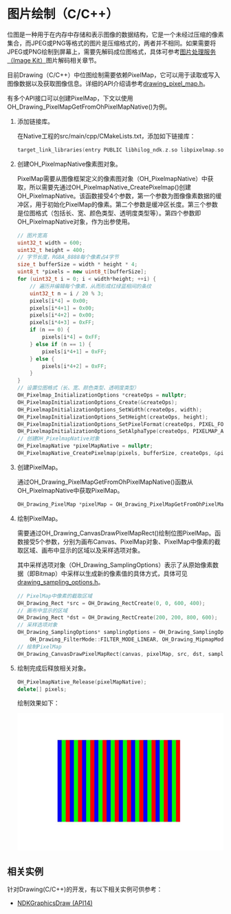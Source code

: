 # 图片绘制（C/C++）

<!--Kit: ArkGraphics 2D-->
<!--Subsystem: Graphics-->
<!--Owner: @hangmengxin-->
<!--SE: @wangyanglan-->
<!--TSE: @nobuggers-->

位图是一种用于在内存中存储和表示图像的数据结构，它是一个未经过压缩的像素集合，而JPEG或PNG等格式的图片是压缩格式的，两者并不相同。如果需要将JPEG或PNG绘制到屏幕上，需要先解码成位图格式，具体可参考[图片处理服务（Image Kit）](../media/image/image-overview.md)图片解码相关章节。


目前Drawing（C/C++）中位图绘制需要依赖PixelMap，它可以用于读取或写入图像数据以及获取图像信息。详细的API介绍请参考[drawing_pixel_map.h](../reference/apis-arkgraphics2d/capi-drawing-pixel-map-h.md)。


有多个API接口可以创建PixelMap，下文以使用OH_Drawing_PixelMapGetFromOhPixelMapNative()为例。


1. 添加链接库。

   在Native工程的src/main/cpp/CMakeLists.txt，添加如下链接库：

   ```c++
   target_link_libraries(entry PUBLIC libhilog_ndk.z.so libpixelmap.so)
   ```

2. 创建OH_PixelmapNative像素图对象。

   PixelMap需要从图像框架定义的像素图对象（OH_PixelmapNative）中获取，所以需要先通过OH_PixelmapNative_CreatePixelmap()创建OH_PixelmapNative。该函数接受4个参数，第一个参数为图像像素数据的缓冲区，用于初始化PixelMap的像素。第二个参数是缓冲区长度。第三个参数是位图格式（包括长、宽、颜色类型、透明度类型等）。第四个参数即OH_PixelmapNative对象，作为出参使用。
   
   ```c++
   // 图片宽高
   uint32_t width = 600;
   uint32_t height = 400;
   // 字节长度，RGBA_8888每个像素占4字节
   size_t bufferSize = width * height * 4;
   uint8_t *pixels = new uint8_t[bufferSize];
   for (uint32_t i = 0; i < width*height; ++i) {
       // 遍历并编辑每个像素，从而形成红绿蓝相间的条纹
       uint32_t n = i / 20 % 3;
       pixels[i*4] = 0x00;
       pixels[i*4+1] = 0x00;
       pixels[i*4+2] = 0x00;
       pixels[i*4+3] = 0xFF;
       if (n == 0) { 
           pixels[i*4] = 0xFF;
       } else if (n == 1) {
           pixels[i*4+1] = 0xFF;
       } else {
           pixels[i*4+2] = 0xFF;
       }
   }
   // 设置位图格式（长、宽、颜色类型、透明度类型）
   OH_Pixelmap_InitializationOptions *createOps = nullptr;
   OH_PixelmapInitializationOptions_Create(&createOps);
   OH_PixelmapInitializationOptions_SetWidth(createOps, width);
   OH_PixelmapInitializationOptions_SetHeight(createOps, height);
   OH_PixelmapInitializationOptions_SetPixelFormat(createOps, PIXEL_FORMAT_RGBA_8888);
   OH_PixelmapInitializationOptions_SetAlphaType(createOps, PIXELMAP_ALPHA_TYPE_UNKNOWN);
   // 创建OH_PixelmapNative对象
   OH_PixelmapNative *pixelMapNative = nullptr;
   OH_PixelmapNative_CreatePixelmap(pixels, bufferSize, createOps, &pixelMapNative);
   ```

3. 创建PixelMap。

   通过OH_Drawing_PixelMapGetFromOhPixelMapNative()函数从OH_PixelmapNative中获取PixelMap。

   ```c++
   OH_Drawing_PixelMap *pixelMap = OH_Drawing_PixelMapGetFromOhPixelMapNative(pixelMapNative);
   ```

4. 绘制PixelMap。

   需要通过OH_Drawing_CanvasDrawPixelMapRect()绘制位图PixelMap。函数接受5个参数，分别为画布Canvas、PixelMap对象、PixelMap中像素的截取区域、画布中显示的区域以及采样选项对象。

   其中采样选项对象（OH_Drawing_SamplingOptions）表示了从原始像素数据（即Bitmap）中采样以生成新的像素值的具体方式，具体可见[drawing_sampling_options.h](../reference/apis-arkgraphics2d/capi-drawing-sampling-options-h.md)。

   ```c++
   // PixelMap中像素的截取区域
   OH_Drawing_Rect *src = OH_Drawing_RectCreate(0, 0, 600, 400);
   // 画布中显示的区域
   OH_Drawing_Rect *dst = OH_Drawing_RectCreate(200, 200, 800, 600);
   // 采样选项对象
   OH_Drawing_SamplingOptions* samplingOptions = OH_Drawing_SamplingOptionsCreate(
       OH_Drawing_FilterMode::FILTER_MODE_LINEAR, OH_Drawing_MipmapMode::MIPMAP_MODE_LINEAR);
   // 绘制PixelMap
   OH_Drawing_CanvasDrawPixelMapRect(canvas, pixelMap, src, dst, samplingOptions);
   ```

5. 绘制完成后释放相关对象。

   ```c++
   OH_PixelmapNative_Release(pixelMapNative);
   delete[] pixels;
   ```

   绘制效果如下：

   ![Screenshot_20241225200426678](figures/Screenshot_20241225200426678.jpg)

<!--RP1-->
## 相关实例

针对Drawing(C/C++)的开发，有以下相关实例可供参考：

- [NDKGraphicsDraw (API14)](https://gitcode.com/openharmony/applications_app_samples/tree/master/code/DocsSample/Drawing/NDKGraphicsDraw)
<!--RP1End-->